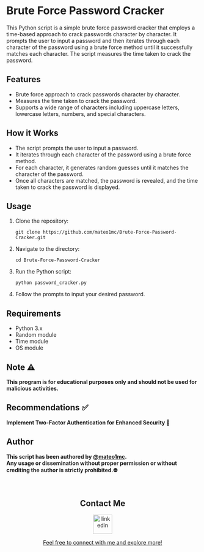 # Brute Force Password Cracker
This Python script is a simple brute force password cracker that employs a time-based approach to crack passwords character by character. 
It prompts the user to input a password and then iterates through each character of the password using a brute force method until it successfully matches each character. 
The script measures the time taken to crack the password.


## Features
- Brute force approach to crack passwords character by character.
- Measures the time taken to crack the password.
- Supports a wide range of characters including uppercase letters, lowercase letters, numbers, and special characters.


## How it Works
- The script prompts the user to input a password.
- It iterates through each character of the password using a brute force method.
- For each character, it generates random guesses until it matches the character of the password.
- Once all characters are matched, the password is revealed, and the time taken to crack the password is displayed.


## Usage
1. Clone the repository:

    ```
    git clone https://github.com/mateo1mc/Brute-Force-Password-Cracker.git
    ```
2. Navigate to the directory:

    ```
    cd Brute-Force-Password-Cracker
    ```
3. Run the Python script:

    ```
    python password_cracker.py
    ```

4. Follow the prompts to input your desired password.


## Requirements

- Python 3.x
- Random module
- Time module
- OS module


## Note ⚠️

**This program is for educational purposes only and should not be used for malicious activities.**


## Recommendations ✅

**Implement Two-Factor Authentication for Enhanced Security 🔐**


## Author
**This script has been authored by [@mateo1mc](https://github.com/mateo1mc/). <br>
Any usage or dissemination without proper permission or without crediting the author is strictly prohibited.⛔**

<br>
<!-- Connect with me -->
<h2 align="center">Contact Me</h2>
<!--icons and links-->
<p align="center">
  <a href="https://www.linkedin.com/in/mateo1mc/" target="blank"><img align="center" src="https://user-images.githubusercontent.com/88904952/234979284-68c11d7f-1acc-4f0c-ac78-044e1037d7b0.png" alt="linkedin" height="50" width="50" /><p align="center">Feel free to connect with me and explore more!</p></a>
</p>
<br




